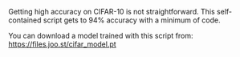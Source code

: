Getting high accuracy on CIFAR-10 is not straightforward. This self-contained script gets to 94% accuracy with a minimum of code.

You can download a model trained with this script from: https://files.joo.st/cifar_model.pt
